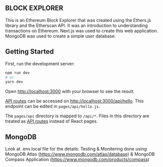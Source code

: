 ## BLOCK EXPLORER

This is an Ethereum Block Explorer that was created using the Ethers.js library and the Etherscan API. It was an introduction to understanding transactions 
on Ethereum. Next.js was used to create this web application. MongoDB was used to create a simple user database. 

## Getting Started

First, run the development server:

```bash
npm run dev
# or
yarn dev
```

Open [http://localhost:3000](http://localhost:3000) with your browser to see the result.

[API routes](https://nextjs.org/docs/api-routes/introduction) can be accessed on [http://localhost:3000/api/hello](http://localhost:3000/api/hello). This endpoint can be edited in `pages/api/hello.js`.

The `pages/api` directory is mapped to `/api/*`. Files in this directory are treated as [API routes](https://nextjs.org/docs/api-routes/introduction) instead of React pages.

## MongoDB

Look at .env.local file for the details:
Testing & Monitering done using MongoDB Atlas (https://www.mongodb.com/atlas/database) & MongoDB Compass Application (https://www.mongodb.com/products/compass)
